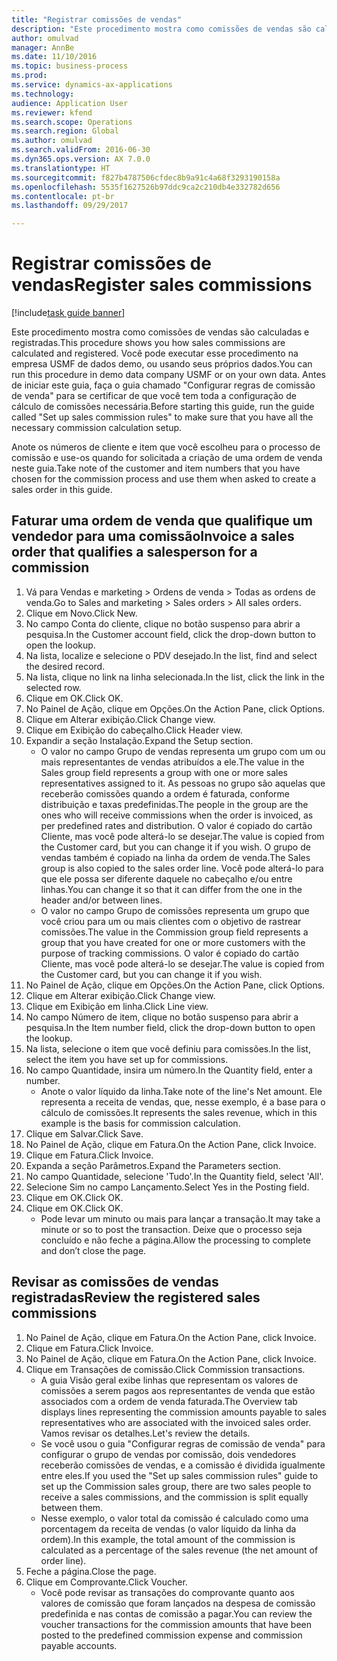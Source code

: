 ```yaml
--- 
title: "Registrar comissões de vendas"
description: "Este procedimento mostra como comissões de vendas são calculadas e registradas."
author: omulvad
manager: AnnBe
ms.date: 11/10/2016
ms.topic: business-process
ms.prod: 
ms.service: dynamics-ax-applications
ms.technology: 
audience: Application User
ms.reviewer: kfend
ms.search.scope: Operations
ms.search.region: Global
ms.author: omulvad
ms.search.validFrom: 2016-06-30
ms.dyn365.ops.version: AX 7.0.0
ms.translationtype: HT
ms.sourcegitcommit: f827b4787506cfdec8b9a91c4a68f3293190158a
ms.openlocfilehash: 5535f1627526b97ddc9ca2c210db4e332782d656
ms.contentlocale: pt-br
ms.lasthandoff: 09/29/2017

---
```

# <a name="register-sales-commissions"></a><span data-ttu-id="da113-103">Registrar comissões de vendas</span><span class="sxs-lookup"><span data-stu-id="da113-103">Register sales commissions</span></span>

[!include[task guide banner](../../includes/task-guide-banner.md)]

<span data-ttu-id="da113-104">Este procedimento mostra como comissões de vendas são calculadas e registradas.</span><span class="sxs-lookup"><span data-stu-id="da113-104">This procedure shows you how sales commissions are calculated and registered.</span></span> <span data-ttu-id="da113-105">Você pode executar esse procedimento na empresa USMF de dados demo, ou usando seus próprios dados.</span><span class="sxs-lookup"><span data-stu-id="da113-105">You can run this procedure in demo data company USMF or on your own data.</span></span> <span data-ttu-id="da113-106">Antes de iniciar este guia, faça o guia chamado "Configurar regras de comissão de venda" para se certificar de que você tem toda a configuração de cálculo de comissões necessária.</span><span class="sxs-lookup"><span data-stu-id="da113-106">Before starting this guide, run the guide called "Set up sales commission rules" to make sure that you have all the necessary commission calculation setup.</span></span>

<span data-ttu-id="da113-107">Anote os números de cliente e item que você escolheu para o processo de comissão e use-os quando for solicitada a criação de uma ordem de venda neste guia.</span><span class="sxs-lookup"><span data-stu-id="da113-107">Take note of the customer and item numbers that you have chosen for the commission process and use them when asked to create a sales order in this guide.</span></span>


## <a name="invoice-a-sales-order-that-qualifies-a-salesperson-for-a-commission"></a><span data-ttu-id="da113-108">Faturar uma ordem de venda que qualifique um vendedor para uma comissão</span><span class="sxs-lookup"><span data-stu-id="da113-108">Invoice a sales order that qualifies a salesperson for a commission</span></span>
1. <span data-ttu-id="da113-109">Vá para Vendas e marketing > Ordens de venda > Todas as ordens de venda.</span><span class="sxs-lookup"><span data-stu-id="da113-109">Go to Sales and marketing > Sales orders > All sales orders.</span></span>
2. <span data-ttu-id="da113-110">Clique em Novo.</span><span class="sxs-lookup"><span data-stu-id="da113-110">Click New.</span></span>
3. <span data-ttu-id="da113-111">No campo Conta do cliente, clique no botão suspenso para abrir a pesquisa.</span><span class="sxs-lookup"><span data-stu-id="da113-111">In the Customer account field, click the drop-down button to open the lookup.</span></span>
4. <span data-ttu-id="da113-112">Na lista, localize e selecione o PDV desejado.</span><span class="sxs-lookup"><span data-stu-id="da113-112">In the list, find and select the desired record.</span></span>
5. <span data-ttu-id="da113-113">Na lista, clique no link na linha selecionada.</span><span class="sxs-lookup"><span data-stu-id="da113-113">In the list, click the link in the selected row.</span></span>
6. <span data-ttu-id="da113-114">Clique em OK.</span><span class="sxs-lookup"><span data-stu-id="da113-114">Click OK.</span></span>
7. <span data-ttu-id="da113-115">No Painel de Ação, clique em Opções.</span><span class="sxs-lookup"><span data-stu-id="da113-115">On the Action Pane, click Options.</span></span>
8. <span data-ttu-id="da113-116">Clique em Alterar exibição.</span><span class="sxs-lookup"><span data-stu-id="da113-116">Click Change view.</span></span>
9. <span data-ttu-id="da113-117">Clique em Exibição do cabeçalho.</span><span class="sxs-lookup"><span data-stu-id="da113-117">Click Header view.</span></span>
10. <span data-ttu-id="da113-118">Expandir a seção Instalação.</span><span class="sxs-lookup"><span data-stu-id="da113-118">Expand the Setup section.</span></span>
    * <span data-ttu-id="da113-119">O valor no campo Grupo de vendas representa um grupo com um ou mais representantes de vendas atribuídos a ele.</span><span class="sxs-lookup"><span data-stu-id="da113-119">The value in the Sales group field represents a group with one or more sales representatives assigned to it.</span></span> <span data-ttu-id="da113-120">As pessoas no grupo são aquelas que receberão comissões quando a ordem é faturada, conforme distribuição e taxas predefinidas.</span><span class="sxs-lookup"><span data-stu-id="da113-120">The people in the group are the ones who will receive commissions when the order is invoiced, as per predefined rates and distribution.</span></span>   <span data-ttu-id="da113-121">O valor é copiado do cartão Cliente, mas você pode alterá-lo se desejar.</span><span class="sxs-lookup"><span data-stu-id="da113-121">The value is copied from the Customer card, but you can change it if you wish.</span></span>  <span data-ttu-id="da113-122">O grupo de vendas também é copiado na linha da ordem de venda.</span><span class="sxs-lookup"><span data-stu-id="da113-122">The Sales group is also copied to the sales order line.</span></span> <span data-ttu-id="da113-123">Você pode alterá-lo para que ele possa ser diferente daquele no cabeçalho e/ou entre linhas.</span><span class="sxs-lookup"><span data-stu-id="da113-123">You can change it so that it can differ from the one in the header and/or between lines.</span></span>  
    * <span data-ttu-id="da113-124">O valor no campo Grupo de comissões representa um grupo que você criou para um ou mais clientes com o objetivo de rastrear comissões.</span><span class="sxs-lookup"><span data-stu-id="da113-124">The value in the Commission group field represents a group that you have created for one or more customers with the purpose of tracking commissions.</span></span>   <span data-ttu-id="da113-125">O valor é copiado do cartão Cliente, mas você pode alterá-lo se desejar.</span><span class="sxs-lookup"><span data-stu-id="da113-125">The value is copied from the Customer card, but you can change it if you wish.</span></span>   
11. <span data-ttu-id="da113-126">No Painel de Ação, clique em Opções.</span><span class="sxs-lookup"><span data-stu-id="da113-126">On the Action Pane, click Options.</span></span>
12. <span data-ttu-id="da113-127">Clique em Alterar exibição.</span><span class="sxs-lookup"><span data-stu-id="da113-127">Click Change view.</span></span>
13. <span data-ttu-id="da113-128">Clique em Exibição em linha.</span><span class="sxs-lookup"><span data-stu-id="da113-128">Click Line view.</span></span>
14. <span data-ttu-id="da113-129">No campo Número de item, clique no botão suspenso para abrir a pesquisa.</span><span class="sxs-lookup"><span data-stu-id="da113-129">In the Item number field, click the drop-down button to open the lookup.</span></span>
15. <span data-ttu-id="da113-130">Na lista, selecione o item que você definiu para comissões.</span><span class="sxs-lookup"><span data-stu-id="da113-130">In the list, select the item you have set up for commissions.</span></span> 
16. <span data-ttu-id="da113-131">No campo Quantidade, insira um número.</span><span class="sxs-lookup"><span data-stu-id="da113-131">In the Quantity field, enter a number.</span></span>
    * <span data-ttu-id="da113-132">Anote o valor líquido da linha.</span><span class="sxs-lookup"><span data-stu-id="da113-132">Take note of the line's Net amount.</span></span> <span data-ttu-id="da113-133">Ele representa a receita de vendas, que, nesse exemplo, é a base para o cálculo de comissões.</span><span class="sxs-lookup"><span data-stu-id="da113-133">It represents the sales revenue, which in this example is the basis for commission calculation.</span></span>  
17. <span data-ttu-id="da113-134">Clique em Salvar.</span><span class="sxs-lookup"><span data-stu-id="da113-134">Click Save.</span></span>
18. <span data-ttu-id="da113-135">No Painel de Ação, clique em Fatura.</span><span class="sxs-lookup"><span data-stu-id="da113-135">On the Action Pane, click Invoice.</span></span>
19. <span data-ttu-id="da113-136">Clique em Fatura.</span><span class="sxs-lookup"><span data-stu-id="da113-136">Click Invoice.</span></span>
20. <span data-ttu-id="da113-137">Expanda a seção Parâmetros.</span><span class="sxs-lookup"><span data-stu-id="da113-137">Expand the Parameters section.</span></span>
21. <span data-ttu-id="da113-138">No campo Quantidade, selecione 'Tudo'.</span><span class="sxs-lookup"><span data-stu-id="da113-138">In the Quantity field, select 'All'.</span></span>
22. <span data-ttu-id="da113-139">Selecione Sim no campo Lançamento.</span><span class="sxs-lookup"><span data-stu-id="da113-139">Select Yes in the Posting field.</span></span>
23. <span data-ttu-id="da113-140">Clique em OK.</span><span class="sxs-lookup"><span data-stu-id="da113-140">Click OK.</span></span>
24. <span data-ttu-id="da113-141">Clique em OK.</span><span class="sxs-lookup"><span data-stu-id="da113-141">Click OK.</span></span>
    * <span data-ttu-id="da113-142">Pode levar um minuto ou mais para lançar a transação.</span><span class="sxs-lookup"><span data-stu-id="da113-142">It may take a minute or so to post the transaction.</span></span> <span data-ttu-id="da113-143">Deixe que o processo seja concluído e não feche a página.</span><span class="sxs-lookup"><span data-stu-id="da113-143">Allow the processing to complete and don’t close the page.</span></span>  

## <a name="review-the-registered-sales-commissions"></a><span data-ttu-id="da113-144">Revisar as comissões de vendas registradas</span><span class="sxs-lookup"><span data-stu-id="da113-144">Review the registered sales commissions</span></span>
1. <span data-ttu-id="da113-145">No Painel de Ação, clique em Fatura.</span><span class="sxs-lookup"><span data-stu-id="da113-145">On the Action Pane, click Invoice.</span></span>
2. <span data-ttu-id="da113-146">Clique em Fatura.</span><span class="sxs-lookup"><span data-stu-id="da113-146">Click Invoice.</span></span>
3. <span data-ttu-id="da113-147">No Painel de Ação, clique em Fatura.</span><span class="sxs-lookup"><span data-stu-id="da113-147">On the Action Pane, click Invoice.</span></span>
4. <span data-ttu-id="da113-148">Clique em Transações de comissão.</span><span class="sxs-lookup"><span data-stu-id="da113-148">Click Commission transactions.</span></span>
    * <span data-ttu-id="da113-149">A guia Visão geral exibe linhas que representam os valores de comissões a serem pagos aos representantes de venda que estão associados com a ordem de venda faturada.</span><span class="sxs-lookup"><span data-stu-id="da113-149">The Overview tab displays lines representing the commission amounts payable to sales representatives who are associated with the invoiced sales order.</span></span> <span data-ttu-id="da113-150">Vamos revisar os detalhes.</span><span class="sxs-lookup"><span data-stu-id="da113-150">Let's review the details.</span></span>     
    * <span data-ttu-id="da113-151">Se você usou o guia "Configurar regras de comissão de venda" para configurar o grupo de vendas por comissão, dois vendedores receberão comissões de vendas, e a comissão é dividida igualmente entre eles.</span><span class="sxs-lookup"><span data-stu-id="da113-151">If you used the "Set up sales commission rules" guide to set up the Commission sales group, there are two sales people to receive a sales commissions, and the commission is split equally between them.</span></span>  
    * <span data-ttu-id="da113-152">Nesse exemplo, o valor total da comissão é calculado como uma porcentagem da receita de vendas (o valor líquido da linha da ordem).</span><span class="sxs-lookup"><span data-stu-id="da113-152">In this example, the total amount of the commission is calculated as a percentage of the sales revenue (the net amount of order line).</span></span>   
5. <span data-ttu-id="da113-153">Feche a página.</span><span class="sxs-lookup"><span data-stu-id="da113-153">Close the page.</span></span>
6. <span data-ttu-id="da113-154">Clique em Comprovante.</span><span class="sxs-lookup"><span data-stu-id="da113-154">Click Voucher.</span></span>
    * <span data-ttu-id="da113-155">Você pode revisar as transações do comprovante quanto aos valores de comissão que foram lançados na despesa de comissão predefinida e nas contas de comissão a pagar.</span><span class="sxs-lookup"><span data-stu-id="da113-155">You can review the voucher transactions for the commission amounts that have been posted to the predefined commission expense and commission payable accounts.</span></span>  


